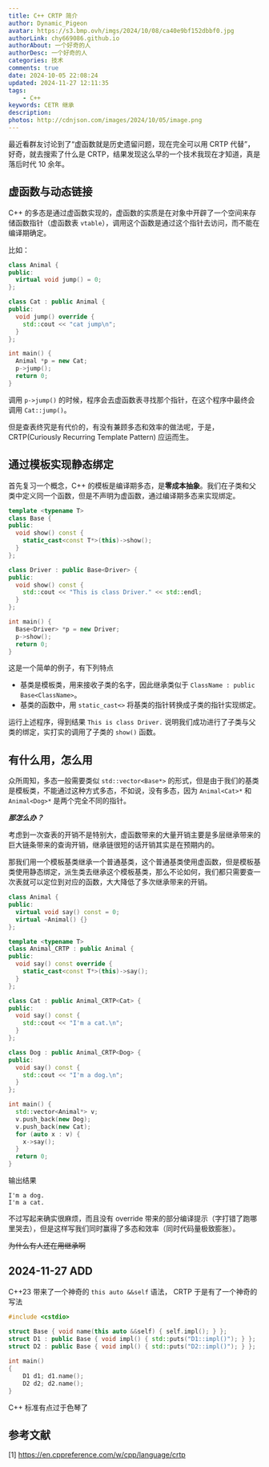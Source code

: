 ```yaml
---
title: C++ CRTP 简介
author: Dynamic_Pigeon
avatar: https://s3.bmp.ovh/imgs/2024/10/08/ca40e9bf152dbbf0.jpg
authorLink: chy669086.github.io
authorAbout: 一个好奇的人
authorDesc: 一个好奇的人
categories: 技术
comments: true
date: 2024-10-05 22:08:24
updated: 2024-11-27 12:11:35
tags:
    - C++
keywords: CETR 继承
description:
photos: http://cdnjson.com/images/2024/10/05/image.png
---
```

最近看群友讨论到了“虚函数就是历史遗留问题，现在完全可以用 CRTP 代替”，好奇，就去搜索了什么是 CRTP，结果发现这么早的一个技术我现在才知道，真是落后时代 10 余年。

## 虚函数与动态链接

C++ 的多态是通过虚函数实现的，虚函数的实质是在对象中开辟了一个空间来存储函数指针（虚函数表 `vtable`），调用这个函数是通过这个指针去访问，而不能在编译期确定。

比如：

```c++
class Animal {
public:
  virtual void jump() = 0;
};

class Cat : public Animal {
public:
  void jump() override {
    std::cout << "cat jump\n";
  }
};

int main() {
  Animal *p = new Cat;
  p->jump();
  return 0;
}
```

调用 `p->jump()` 的时候，程序会去虚函数表寻找那个指针，在这个程序中最终会调用 `Cat::jump()`。

但是查表终究是有代价的，有没有兼顾多态和效率的做法呢，于是，CRTP(Curiously Recurring Template Pattern) 应运而生。

## 通过模板实现静态绑定

首先复习一个概念，C++ 的模板是编译期多态，是**零成本抽象**。我们在子类和父类中定义同一个函数，但是不声明为虚函数，通过编译期多态来实现绑定。

```c++
template <typename T>
class Base {
public:
  void show() const {
    static_cast<const T*>(this)->show();
  }
};

class Driver : public Base<Driver> {
public:
  void show() const {
    std::cout << "This is class Driver." << std::endl;
  }
};

int main() {
  Base<Driver> *p = new Driver;
  p->show();
  return 0;
}
```

这是一个简单的例子，有下列特点

- 基类是模板类，用来接收子类的名字，因此继承类似于 `ClassName : public Base<ClassName>`。
- 基类的函数中，用 `static_cast<>` 将基类的指针转换成子类的指针实现绑定。

运行上述程序，得到结果 `This is class Driver.` 说明我们成功进行了子类与父类的绑定，实打实的调用了子类的 `show()` 函数。

## 有什么用，怎么用

众所周知，多态一般需要类似 `std::vector<Base*>` 的形式，但是由于我们的基类是模板类，不能通过这种方式多态，不如说，没有多态，因为 `Animal<Cat>*` 和 `Animal<Dog>*` 是两个完全不同的指针。

***那怎么办？***

考虑到一次查表的开销不是特别大，虚函数带来的大量开销主要是多层继承带来的巨大链条带来的查询开销，继承链很短的话开销其实是在预期内的。

那我们用一个模板基类继承一个普通基类，这个普通基类使用虚函数，但是模板基类使用静态绑定，派生类去继承这个模板基类，那么不论如何，我们都只需要查一次表就可以定位到对应的函数，大大降低了多次继承带来的开销。

```c++
class Animal {
public:
  virtual void say() const = 0;
  virtual ~Animal() {}
};

template <typename T>
class Animal_CRTP : public Animal {
public:
  void say() const override {
    static_cast<const T*>(this)->say();
  }
};

class Cat : public Animal_CRTP<Cat> {
public:
  void say() const {
    std::cout << "I'm a cat.\n";
  }
};

class Dog : public Animal_CRTP<Dog> {
public:
  void say() const {
    std::cout << "I'm a dog.\n";
  }
};

int main() {
  std::vector<Animal*> v;
  v.push_back(new Dog);
  v.push_back(new Cat);
  for (auto x : v) {
    x->say();
  }
  return 0;
}
```

输出结果

```test
I'm a dog.
I'm a cat.
```

不过写起来确实很麻烦，而且没有 override 带来的部分编译提示（字打错了跑哪里哭去），但是这样写我们同时赢得了多态和效率（同时代码量极致膨胀）。

~~为什么有人还在用继承啊~~

## 2024-11-27 ADD

C++23 带来了一个神奇的 `this auto &&self` 语法， CRTP 于是有了一个神奇的写法


```c++
#include <cstdio>

struct Base { void name(this auto &&self) { self.impl(); } };
struct D1 : public Base { void impl() { std::puts("D1::impl()"); } };
struct D2 : public Base { void impl() { std::puts("D2::impl()"); } };
 
int main()
{
    D1 d1; d1.name();
    D2 d2; d2.name();
}
```

C++ 标准有点过于色琴了

## 参考文献

[1] https://en.cppreference.com/w/cpp/language/crtp
